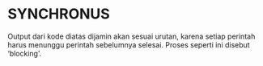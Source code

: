<h1>SYNCHRONUS</h1>
<p>Output dari kode diatas dijamin akan sesuai urutan, karena setiap perintah harus menunggu perintah sebelumnya selesai. Proses seperti ini disebut ‘blocking’.</p>
